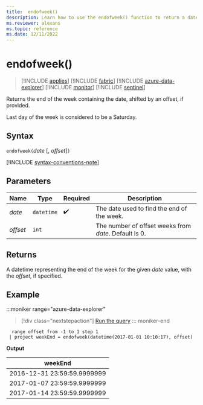 ```yaml
---
title:  endofweek()
description: Learn how to use the endofweek() function to return a datetime representing the end of the week for the given date value.
ms.reviewer: alexans
ms.topic: reference
ms.date: 12/11/2022
---
```

# endofweek()

> [!INCLUDE [applies](../includes/applies-to-version/applies.md)] [!INCLUDE [fabric](../includes/applies-to-version/fabric.md)] [!INCLUDE [azure-data-explorer](../includes/applies-to-version/azure-data-explorer.md)] [!INCLUDE [monitor](../includes/applies-to-version/monitor.md)] [!INCLUDE [sentinel](../includes/applies-to-version/sentinel.md)]

Returns the end of the week containing the date, shifted by an offset, if provided.

Last day of the week is considered to be a Saturday.

## Syntax

`endofweek(`*date* [, *offset*]`)`

[!INCLUDE [syntax-conventions-note](../includes/syntax-conventions-note.md)]

## Parameters

| Name | Type | Required | Description |
|--|--|--|--|
| *date* | `datetime` |  :heavy_check_mark:| The date used to find the end of the week. |
| *offset* | `int` | | The number of offset weeks from *date*. Default is 0. |

## Returns

A datetime representing the end of the week for the given *date* value, with the *offset*, if specified.

## Example

:::moniker range="azure-data-explorer"
> [!div class="nextstepaction"]
> <a href="https://dataexplorer.azure.com/clusters/help/databases/Samples?query=H4sIAAAAAAAAAy3MMQqAMBBE0d5TTKmgkLURBEsPImYiKmYlLth4eA0Ir/nNT1NcCA3hoiEkPdAITCG4jCekwIMz6cbZcJP7GD0GMHoNOUs/GW09WLZOusbJB+L6rKvqf1y9enVBc2YAAAA=" target="_blank">Run the query</a>
::: moniker-end

```kusto
  range offset from -1 to 1 step 1
 | project weekEnd = endofweek(datetime(2017-01-01 10:10:17), offset)  
```

**Output**

|weekEnd|
|---|
|2016-12-31 23:59:59.9999999|
|2017-01-07 23:59:59.9999999|
|2017-01-14 23:59:59.9999999|
